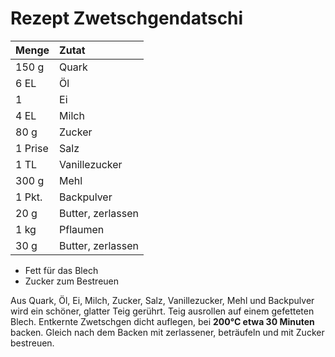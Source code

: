 # Rezept Zwetschgendatschi

| Menge        | Zutat           |
|:------------- |:-------------|
|150 g	|Quark|
|6 EL	|Öl|
|1	|Ei|
|4 EL	|Milch|
|80 g	|Zucker|
|1 Prise	|Salz|
|1 TL	|Vanillezucker|
|300 g	|Mehl|
|1 Pkt.	|Backpulver|
|20 g	|Butter, zerlassen|
|1 kg	|Pflaumen |
|30 g	|Butter, zerlassen|

* Fett für das Blech
* Zucker zum Bestreuen

Aus Quark, Öl, Ei, Milch, Zucker, Salz, Vanillezucker, Mehl und Backpulver wird ein
schöner, glatter Teig gerührt. Teig ausrollen auf einem gefetteten Blech.
Entkernte Zwetschgen dicht auflegen, bei **200°C etwa 30 Minuten** backen. Gleich nach
dem Backen mit zerlassener, beträufeln und mit Zucker bestreuen.
